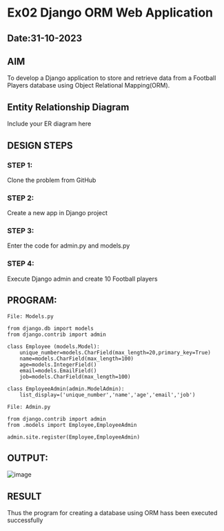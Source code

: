# Ex02 Django ORM Web Application
## Date:31-10-2023

## AIM
To develop a Django application to store and retrieve data from a Football Players database using Object Relational Mapping(ORM).

## Entity Relationship Diagram

Include your ER diagram here

## DESIGN STEPS

### STEP 1:
Clone the problem from GitHub

### STEP 2:
Create a new app in Django project

### STEP 3:
Enter the code for admin.py and models.py

### STEP 4:
Execute Django admin and create 10 Football players

## PROGRAM:
```
File: Models.py

from django.db import models
from django.contrib import admin

class Employee (models.Model):
    unique_number=models.CharField(max_length=20,primary_key=True)
    name=models.CharField(max_length=100)
    age=models.IntegerField()
    email=models.EmailField()
    job=models.CharField(max_length=100)

class EmployeeAdmin(admin.ModelAdmin):
    list_display=('unique_number','name','age','email','job')

File: Admin.py

from django.contrib import admin
from .models import Employee,EmployeeAdmin

admin.site.register(Employee,EmployeeAdmin)
```

## OUTPUT:
![image](https://github.com/Ragu-123/ORM/assets/113915622/ee2181bc-de05-49c1-bf65-c4777344f4de)





## RESULT
Thus the program for creating a database using ORM hass been executed successfully
